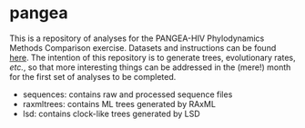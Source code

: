 pangea
======

This is a repository of analyses for the PANGEA-HIV Phylodynamics Methods Comparison exercise. Datasets and instructions can be found [here](http://bit.ly/PANGEAHIVsim). The intention of this repository is to generate trees, evolutionary rates, *etc.*, so that more interesting things can be addressed in the (mere!) month for the first set of analyses to be completed.

* sequences: contains raw and processed sequence files
* raxmltrees: contains ML trees generated by RAxML
* lsd: contains clock-like trees generated by LSD

